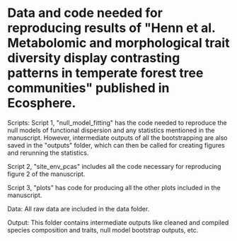 # Data and code needed for reproducing results of "Henn et al. Metabolomic and morphological trait diversity display contrasting patterns in temperate forest tree communities" published in Ecosphere.

Scripts:
Script 1, "null_model_fitting" has the code needed to reproduce the null models of functional dispersion and any statistics mentioned in the manuscript. However, intermediate outputs of all the bootstrapping are also saved in the "outputs" folder, which can then be called for creating figures and rerunning the statistics.

Script 2, "site_env_pcas" includes all the code necessary for reproducing figure 2 of the manuscript.

Script 3, "plots" has code for producing all the other plots included in the manuscript.

Data:
All raw data are included in the data folder.

Output:
This folder contains intermediate outputs like cleaned and compiled species composition and traits, null model bootstrap outputs, etc.
